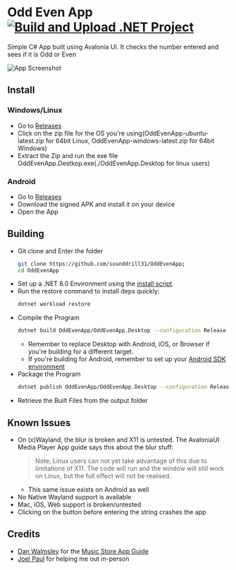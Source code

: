 # Odd Even App [![Build and Upload .NET Project](https://github.com/sounddrill31/OddEvenApp/actions/workflows/main.yml/badge.svg)](https://github.com/sounddrill31/OddEvenApp/actions/workflows/main.yml)

Simple C# App built using Avalonia UI. It checks the number entered and sees if it is Odd or Even

![App Screenshot](https://github.com/user-attachments/assets/1a474d71-768d-4122-a796-f47ec1158fb8)


## Install
### Windows/Linux
- Go to [Releases](https://github.com/sounddrill31/OddEvenApp/releases/latest)
- Click on the zip file for the OS you're using(OddEvenApp-ubuntu-latest.zip for 64bit Linux, OddEvenApp-windows-latest.zip for 64bit Windows)
- Extract the Zip and run the exe file OddEvenApp.Destkop.exe(./OddEvenApp.Desktop for linux users)

### Android
- Go to [Releases](https://github.com/sounddrill31/OddEvenApp/releases/latest)
- Download the signed APK and install it on your device
- Open the App

## Building
- Git clone and Enter the folder
  ```bash
  git clone https://github.com/sounddrill31/OddEvenApp;
  cd OddEvenApp
  ```
- Set up a .NET 8.0 Environment using the [install script](https://learn.microsoft.com/en-us/dotnet/core/tools/dotnet-install-script).
- Run the restore command to install deps quickly:
  ```bash
  dotnet workload restore
  ```
- Compile the Program
  ```bash
  dotnet build OddEvenApp/OddEvenApp.Desktop --configuration Release 
  ```
    - Remember to replace Desktop with Android, iOS, or Browser if you're building for a different target.
    - If you're building for Android, remember to set up your [Android SDK environment](https://docs.avaloniaui.net/docs/0.10.x/tutorials/developing-for-mobile/android/setting-up-your-developer-environment-for-android)
- Package the Program
  ```bash
  dotnet publish OddEvenApp/OddEvenApp.Desktop --configuration Release --output ./output
  ```
- Retrieve the Built Files from the output folder

## Known Issues
- On (x)Wayland, the blur is broken and X11 is untested. The AvaloniaUI Media Player App guide says this about the blur stuff:
  > Note, Linux users can not yet take advantage of this due to limitations of X11. The code will run and the window will still work on Linux, but the full effect will not be realised.
  - This same issue exists on Android as well
- No Native Wayland support is available
- Mac, iOS, Web support is broken/untested
- Clicking on the button before entering the string crashes the app
## Credits
- [Dan Walmsley](https://github.com/danwalmsley) for the [Music Store App Guide](https://docs.avaloniaui.net/docs/0.10.x/tutorials/music-store-app/)
- [Joel Paul](https://github.com/Jack-Pots) for helping me out in-person
